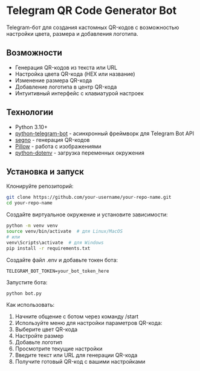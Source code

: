 # Telegram QR Code Generator Bot

Telegram-бот для создания кастомных QR-кодов с возможностью настройки цвета, размера и добавления логотипа.

## Возможности

- Генерация QR-кодов из текста или URL
- Настройка цвета QR-кода (HEX или название)
- Изменение размера QR-кода
- Добавление логотипа в центр QR-кода
- Интуитивный интерфейс с клавиатурой настроек

## Технологии

- Python 3.10+
- [python-telegram-bot](https://github.com/python-telegram-bot/python-telegram-bot) - асинхронный фреймворк для Telegram Bot API
- [segno](https://github.com/heuer/segno) - генерация QR-кодов
- [Pillow](https://github.com/python-pillow/Pillow) - работа с изображениями
- [python-dotenv](https://github.com/theskumar/python-dotenv) - загрузка переменных окружения

## Установка и запуск

Клонируйте репозиторий:
```bash
git clone https://github.com/your-username/your-repo-name.git
cd your-repo-name
```
Создайте виртуальное окружение и установите зависимости:
```bash
python -m venv venv
source venv/bin/activate  # для Linux/MacOS
# или
venv\Scripts\activate  # для Windows
pip install -r requirements.txt
```
Создайте файл .env и добавьте токен бота:
```
TELEGRAM_BOT_TOKEN=your_bot_token_here
```
Запустите бота:

```bash
python bot.py
```

Как использовать:
1. Начните общение с ботом через команду /start
2. Используйте меню для настройки параметров QR-кода:
3. Выберите цвет QR-кода
4. Настройте размер
5. Добавьте логотип
6. Просмотрите текущие настройки
7. Введите текст или URL для генерации QR-кода
8. Получите готовый QR-код с вашими настройками
